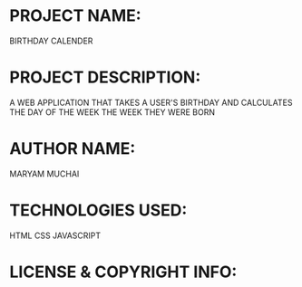 # PROJECT NAME:
 BIRTHDAY CALENDER
# PROJECT DESCRIPTION:
 A WEB APPLICATION THAT TAKES A USER'S BIRTHDAY AND CALCULATES THE DAY OF THE WEEK THE WEEK THEY WERE BORN
# AUTHOR NAME:
MARYAM MUCHAI
# TECHNOLOGIES USED:
HTML 
CSS
JAVASCRIPT
# LICENSE & COPYRIGHT INFO:
